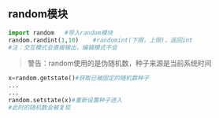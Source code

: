 ## random模块

```python
import random	#导入random模块
random.randint(1,10)	#randomint(下限，上限)，返回int
#注：交互模式会直接输出，编辑模式不会
```

> 警告：random使用的是伪随机数，种子来源是当前系统时间

```python
x=random.getstate()#获取已被固定的随机数种子
...
...
random.setstate(x)#重新设置种子进入
#此时的随机数会被复现
```

